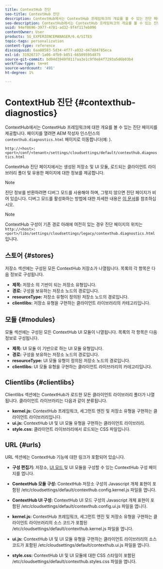 ```yaml
---
title: ContextHub 진단
seo-title: ContextHub 진단
description: ContextHub에서는 ContextHub 프레임워크의 개요를 볼 수 있는 진단 페이지를 제공합니다
seo-description: ContextHub에서는 ContextHub 프레임워크의 개요를 볼 수 있는 진단 페이지를 제공합니다
uuid: 94ef0696-3977-4781-ad32-9f4f117eb096
contentOwner: User
products: SG_EXPERIENCEMANAGER/6.4/SITES
topic-tags: personalization
content-type: reference
discoiquuid: 6aa88583-5d34-4f77-a932-d47d84785eca
exl-id: 31926737-1a06-4fb9-b851-665095954875
source-git-commit: bd94d3949f0117aa3e1c9f0e84f7293a5d6b03b4
workflow-type: tm+mt
source-wordcount: '491'
ht-degree: 1%

---
```


# ContextHub 진단 {#contexthub-diagnostics}

ContextHub에서는 ContextHub 프레임워크에 대한 개요를 볼 수 있는 진단 페이지를 제공합니다. 페이지를 열려면 AEM 작성자 인스턴스의 `contexthub.diagnostics.html` 페이지로 이동합니다(예: ).

`http://<host>:<port>/conf/<tenant>/settings/cloudsettings/default/contexthub.diagnostics.html`

ContextHub 진단 페이지에서는 생성된 저장소 및 UI 모듈, 로드되는 클라이언트 라이브러리 폴더 및 유용한 페이지에 대한 정보를 제공합니다.

>[!NOTE]
>
>진단 정보를 반환하려면 디버그 모드를 사용해야 하며, 그렇지 않으면 진단 페이지가 비어 있습니다. 디버그 모드를 활성화하는 방법에 대한 자세한 내용은 [이 문서](/help/sites-administering/contexthub-config.md#debugging-contexthub)를 참조하십시오.

>[!NOTE]
>
>ContextHub 구성이 기존 경로 아래에 여전히 있는 경우 진단 페이지의 위치는 `http://<host>:<port>/libs/settings/cloudsettings/legacy/contexthub.diagnostics.html`입니다.

## 스토어 {#stores}

저장소 섹션에는 구성된 모든 ContextHub 저장소가 나열됩니다. 목록의 각 항목은 다음 정보로 구성됩니다.

* **제목:** 저장소 [ ](/help/sites-developing/ch-samplestores.md) 의 기반이 되는 저장소 유형입니다.
* **경로:** 구성을 보유하는 저장소 노드의 경로입니다.
* **resourceType:** 저장소 유형이 정의된 저장소 노드의 경로입니다.
* **clientlibs:** 저장소 유형을 구현하는 클라이언트 라이브러리의 카테고리입니다.

## 모듈 {#modules}

모듈 섹션에는 구성된 모든 ContextHub UI 모듈이 나열됩니다. 목록의 각 항목은 다음 정보로 구성됩니다.

* **제목:** UI 모듈 [ ](/help/sites-developing/ch-samplemodules.md) 이 기반으로 하는 UI 모듈 유형입니다.
* **경로:** 구성을 보유하는 저장소 노드의 경로입니다.
* **resourceType:** UI 모듈 유형이 정의된 저장소 노드의 경로입니다.
* **clientlibs:** UI 모듈 유형을 구현하는 클라이언트 라이브러리의 카테고리입니다.

## Clientlibs {#clientlibs}

Clientlibs 섹션에는 ContextHub가 로드한 모든 클라이언트 라이브러리 폴더가 나열됩니다. 클라이언트 라이브러리는 다음과 같이 분류됩니다.

* **kernel.js:** ContextHub 프레임워크, 세그먼트 엔진 및 저장소 유형을 구현하는 클라이언트 라이브러리입니다.
* **ui.js:** ContextHub UI 및 UI 모듈 유형을 구현하는 클라이언트 라이브러리.
* **style.css:**  클라이언트 라이브러리에서 로드되는 CSS 파일입니다.

## URL {#urls}

URL 섹션에는 ContextHub 기능에 대한 링크가 포함되어 있습니다.

* **구성 편집기:** 저장소,  [UI 모드 ](/help/sites-administering/contexthub-config.md) 및 UI 모듈을 구성할 수 있는 ContextHub 구성 페이지를 엽니다.

* **ContextHub 모듈 구성:**  ContextHub 저장소 구성의 Javascript 개체 표현이 포함된 /etc/cloudsettings/default/contexthub.config.kernel.js 파일을 엽니다.
* **ContextHub UI 구성:**  ContextHub UI 모드 구성의 Javascript 개체 표현이 포함된 /etc/cloudsettings/default/contexthub.config.ui.js 파일을 엽니다.
* **kernel.js:**  ContextHub 프레임워크, 세그먼트 엔진 및 저장소 유형을 구현하는 클라이언트 라이브러리의 소스 코드가 포함된 /etc/cloudsettings/default/contexthub.kernel.js 파일을 엽니다.
* **ui.js:**  ContextHub UI 및 UI 모듈 유형을 구현하는 클라이언트 라이브러리의 소스 코드가 포함된 /etc/cloudsettings/default/contexthub.ui.js 파일을 엽니다.
* **style.css:**  ContextHub UI 및 UI 모듈에 대한 CSS 스타일이 포함된 /etc/cloudsettings/default/contexthub.styles.css 파일을 엽니다.

